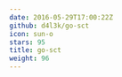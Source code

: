 ```yaml
---
date: 2016-05-29T17:00:22Z
github: d4l3k/go-sct
icon: sun-o
stars: 95
title: go-sct
weight: 96
---
```

